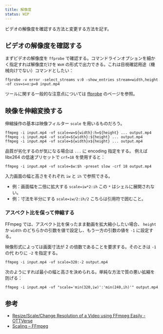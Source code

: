 ```yaml
---
title: 解像度
status: WIP
---
```


ビデオの解像度を確認する方法と変更する方法を記す。

## ビデオの解像度を確認する

まずビデオの解像度を `ffprobe` で確認する。コマンドラインオプションを細かく指定すれば解像度だけを
`WxH` の形式で出力できる。これは目視確認用途（機械向けでない）コマンドとしたい：

```console
ffprobe -v error -select_streams v:0 -show_entries stream=width,height -of csv=s=x:p=0 input.mp4
```

ツールに関する一般的な注意点については [ffprobe](./ffprobe) のページを参照。

## 映像を伸縮変換する

伸縮操作の基本は映像フィルター `scale` を用いるものだろう。

```console
ffmpeg -i input.mp4 -vf scale=w=${width}:h=${height} ... output.mp4
ffmpeg -i input.mp4 -vf scale=${width}:${height} ... output.mp4
ffmpeg -i input.mp4 -vf scale=${width}x${height} ... output.mp4
```

品質が劣化するのが気になる場合は `...` に encoding 指定をする。
例えば libx264 の低速プリセットで `crf=18` を使用すると：

```console
ffmpeg -i input.mp4 -vf scale=$w:$h -preset slow -crf 18 output.mp4
```

入力画面の幅と高さをそれぞれ `iw` と `ih` で参照できる。

* 例：画面幅を二倍に拡大する `scale=iw*2:ih` この `*` はシェルに展開されない。
* 例：寸法を半分にする `scale=iw/2:ih/2` こちらは引用符で囲むこと。

### アスペクト比を保って伸縮する

FFmpeg では、アスペクト比を保ったまま動画を拡大縮小したい場合、 `height` か
`width` のどちらかの引数を値で設定し、もう一方の引数の値を `-1` に設定する。

映像形式によっては画面寸法が 2 の倍数であることを要求する。そのときは `-1` の代
わりに `-2` を指定する。

```console
ffmpeg -i input.mp4 -vf scale=320:-2 output.mp4
```

次のようにすれば最小の幅と高さを決められる。単純な方法で質の悪い拡縮を防げる：

```console
ffmpeg -i input.mp4 -vf "scale='min(320,iw)':'min(240,ih)'" output.mp4
```

## 参考

* [Resize/Scale/Change Resolution of a Video using FFmpeg Easily - OTTVerse](https://ottverse.com/change-resolution-resize-scale-video-using-ffmpeg/)
* [Scaling – FFmpeg](https://trac.ffmpeg.org/wiki/Scaling)
